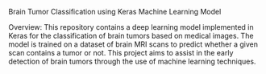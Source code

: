 Brain Tumor Classification using Keras Machine Learning Model

Overview: This repository contains a deep learning model implemented in Keras for the classification of brain tumors based on medical images. The model is trained on a dataset of brain MRI scans to predict whether a given scan contains a tumor or not. This project aims to assist in the early detection of brain tumors through the use of machine learning techniques.
